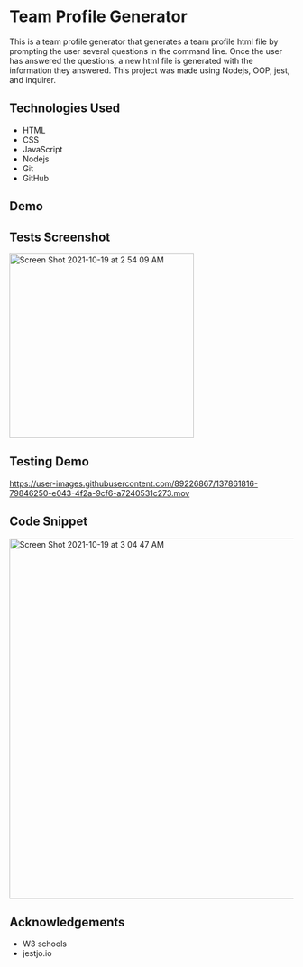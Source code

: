 # Team Profile Generator

This is a team profile generator that generates a team profile html file by prompting the user several questions in the command line. Once the user has answered the questions, a new html file is generated with the information they answered. This project was made using Nodejs, OOP, jest, and inquirer.

## Technologies Used 

* HTML
* CSS
* JavaScript
* Nodejs
* Git
* GitHub

## Demo


## Tests Screenshot 

<img width="327" alt="Screen Shot 2021-10-19 at 2 54 09 AM" src="https://user-images.githubusercontent.com/89226867/137861836-a69c7975-1301-48d2-bf02-9d42d32a78fd.png">


## Testing Demo

https://user-images.githubusercontent.com/89226867/137861816-79846250-e043-4f2a-9cf6-a7240531c273.mov

## Code Snippet 
<img width="639" alt="Screen Shot 2021-10-19 at 3 04 47 AM" src="https://user-images.githubusercontent.com/89226867/137861908-35d21e2b-c92a-42ed-9b49-f152d96c5940.png">

## Acknowledgements

* W3 schools
* jestjo.io
